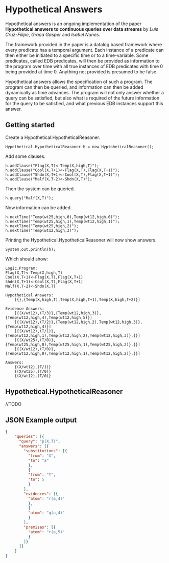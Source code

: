 # Hypothetical Answers
Hypothetical answers is an ongoing implementation of the paper **Hypothetical answers to continuous queries over data streams** by *Luís Cruz-Filipe*, *Graça Gasper* and *Isabel Nunes*.

The framework provided in the paper is a datalog based framework where every predicate has a temporal argument. Each instance of a predicate can then either be initiated to a specific time or to a time-variable.
Some predicates, called EDB predicates, will then be provided as information to the program over time with all true instances of EDB predicates with time 0 being provided at time 0. Anything not provided is presumed to be false.

Hypothetical answers allows the specification of such a program. The program can then be queried, and information can then be added dynamically as time advances.
The program will not only answer whether a query can be satisfied, but also what is required of the future information for the query to be satisfied, and what previous EDB instances support this answer.  

## Getting started
Create a Hypothetical.HypotheticalReasoner.

```Hypothetical.HypotheticalReasoner h = new HyptoheticalReasoner();```

Add some clauses.

```
h.addClause("Flag(X,T)<-Temp(X,high,T)");
h.addClause("Cool(X,T+1)<-Flag(X,T),Flag(X,T+1)");
h.addClause("Shdn(X,T+1)<-Cool(X,T),Flag(X,T+1)");
h.addClause("Malf(X,T-2)<-Shdn(X,T)");      
```
Then the system can be queried.
```
h.query("Malf(X,T)");
```
Now information can be added.
```
h.nextTime("Temp(wt25,high,0),Temp(wt12,high,0)");
h.nextTime("Temp(wt25,high,1),Temp(wt12,high,1)");
h.nextTime("Temp(wt25,high,2)");
h.nextTime("Temp(wt12,high,3)");
```
Printing the Hypothetical.HypotheticalReasoner will now show answers.
```
System.out.println(h);
```
Which should show:
```
Logic.Program:
Flag(X,T)<-Temp(X,high,T)
Cool(X,T+1)<-Flag(X,T),Flag(X,T+1)
Shdn(X,T+1)<-Cool(X,T),Flag(X,T+1)
Malf(X,T-2)<-Shdn(X,T)

Hypothetical Answers:
	[{},{Temp(X,high,T),Temp(X,high,T+1),Temp(X,high,T+2)}]

Evidence Answers:
	[{(X/wt12),(T/3)},{Temp(wt12,high,3)},{Temp(wt12,high,4),Temp(wt12,high,5)}]
	[{(X/wt12),(T/2)},{Temp(wt12,high,2),Temp(wt12,high,3)},{Temp(wt12,high,4)}]
	[{(X/wt12),(T/1)},{Temp(wt12,high,1),Temp(wt12,high,2),Temp(wt12,high,3)},{}]
	[{(X/wt25),(T/0)},{Temp(wt25,high,0),Temp(wt25,high,1),Temp(wt25,high,2)},{}]
	[{(X/wt12),(T/0)},{Temp(wt12,high,0),Temp(wt12,high,1),Temp(wt12,high,2)},{}]

Answers:
	{(X/wt12),(T/1)}
	{(X/wt25),(T/0)}
	{(X/wt12),(T/0)}

```
## Hypothetical.HypotheticalReasoner
//TODO

## JSON Example output
```JSON
{
    "queries": [{
      "query": "p(X,T)",
      "answers": [{
        "substitutions": [{
          "from": "X",
          "to": "a"
          },
          {
          "from": "T",
          "to": 5
          }
        ],
        "evidences": [{
          "atom": "r(a,4)"
          },
          {
          "atom": "q(a,4)"
          }
        ],
        "premises": [{
          "atom": "r(a,5)"
          }
        ]}
      ]}
    ]
}
```
